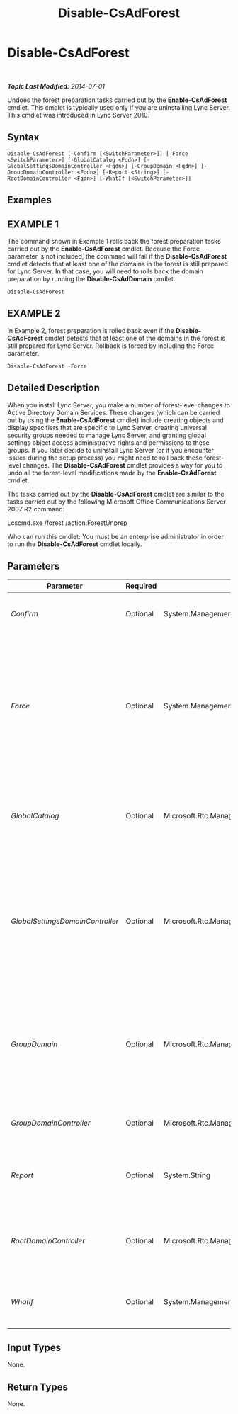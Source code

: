 ﻿---
title: Disable-CsAdForest
TOCTitle: Disable-CsAdForest
ms:assetid: 06a6117c-27da-400f-8db9-eb28fe353aae
ms:mtpsurl: https://technet.microsoft.com/en-us/library/Gg398122(v=OCS.15)
ms:contentKeyID: 48183302
ms.date: 07/07/2014
mtps_version: v=OCS.15
---

<div data-xmlns="http://www.w3.org/1999/xhtml">

<div class="topic" data-xmlns="http://www.w3.org/1999/xhtml" data-msxsl="urn:schemas-microsoft-com:xslt" data-cs="http://msdn.microsoft.com/en-us/">

<div data-asp="http://msdn2.microsoft.com/asp">

# Disable-CsAdForest

</div>

<div id="mainSection">

<div id="mainBody">

<span> </span>

_**Topic Last Modified:** 2014-07-01_

Undoes the forest preparation tasks carried out by the **Enable-CsAdForest** cmdlet. This cmdlet is typically used only if you are uninstalling Lync Server. This cmdlet was introduced in Lync Server 2010.

<div>

## Syntax

    Disable-CsAdForest [-Confirm [<SwitchParameter>]] [-Force <SwitchParameter>] [-GlobalCatalog <Fqdn>] [-GlobalSettingsDomainController <Fqdn>] [-GroupDomain <Fqdn>] [-GroupDomainController <Fqdn>] [-Report <String>] [-RootDomainController <Fqdn>] [-WhatIf [<SwitchParameter>]]

</div>

<div>

## Examples

<div>

## EXAMPLE 1

The command shown in Example 1 rolls back the forest preparation tasks carried out by the **Enable-CsAdForest** cmdlet. Because the Force parameter is not included, the command will fail if the **Disable-CsAdForest** cmdlet detects that at least one of the domains in the forest is still prepared for Lync Server. In that case, you will need to rolls back the domain preparation by running the **Disable-CsAdDomain** cmdlet.

    Disable-CsAdForest

</div>

<div>

## EXAMPLE 2

In Example 2, forest preparation is rolled back even if the **Disable-CsAdForest** cmdlet detects that at least one of the domains in the forest is still prepared for Lync Server. Rollback is forced by including the Force parameter.

    Disable-CsAdForest -Force

</div>

</div>

<div>

## Detailed Description

When you install Lync Server, you make a number of forest-level changes to Active Directory Domain Services. These changes (which can be carried out by using the **Enable-CsAdForest** cmdlet) include creating objects and display specifiers that are specific to Lync Server, creating universal security groups needed to manage Lync Server, and granting global settings object access administrative rights and permissions to these groups. If you later decide to uninstall Lync Server (or if you encounter issues during the setup process) you might need to roll back these forest-level changes. The **Disable-CsAdForest** cmdlet provides a way for you to undo all the forest-level modifications made by the **Enable-CsAdForest** cmdlet.

The tasks carried out by the **Disable-CsAdForest** cmdlet are similar to the tasks carried out by the following Microsoft Office Communications Server 2007 R2 command:

Lcscmd.exe /forest /action:ForestUnprep

Who can run this cmdlet: You must be an enterprise administrator in order to run the **Disable-CsAdForest** cmdlet locally.

</div>

<div>

## Parameters


<table>
<colgroup>
<col style="width: 25%" />
<col style="width: 25%" />
<col style="width: 25%" />
<col style="width: 25%" />
</colgroup>
<thead>
<tr class="header">
<th>Parameter</th>
<th>Required</th>
<th>Type</th>
<th>Description</th>
</tr>
</thead>
<tbody>
<tr class="odd">
<td><p><em>Confirm</em></p></td>
<td><p>Optional</p></td>
<td><p>System.Management.Automation.SwitchParameter</p></td>
<td><p>Prompts you for confirmation before executing the command.</p></td>
</tr>
<tr class="even">
<td><p><em>Force</em></p></td>
<td><p>Optional</p></td>
<td><p>System.Management.Automation.SwitchParameter</p></td>
<td><p>If present, forces the rollback of the forest preparation steps even if the <strong>Disable-CsAdForest</strong> cmdlet detects that at least one of the domains in the forest is still prepared for Lync Server. If not present, the command will fail if the <strong>Disable-CsAdForest</strong> cmdlet detects that at least one of the domains in the forest is still prepared for Lync Server.</p></td>
</tr>
<tr class="odd">
<td><p><em>GlobalCatalog</em></p></td>
<td><p>Optional</p></td>
<td><p>Microsoft.Rtc.Management.Deploy.Fqdn</p></td>
<td><p>FQDN of a global catalog server in your domain. This parameter is not required if you are running the <strong>Disable-CsComputer</strong> cmdlet on a computer with an account in your domain.</p></td>
</tr>
<tr class="even">
<td><p><em>GlobalSettingsDomainController</em></p></td>
<td><p>Optional</p></td>
<td><p>Microsoft.Rtc.Management.Deploy.Fqdn</p></td>
<td><p>FQDN of a domain controller where global settings are stored. If global settings are stored in the System container in Active Directory Domain Services, then this parameter must point to the root domain controller. If global settings are stored in the Configuration container, then any domain controller can be used and this parameter can be omitted.</p></td>
</tr>
<tr class="odd">
<td><p><em>GroupDomain</em></p></td>
<td><p>Optional</p></td>
<td><p>Microsoft.Rtc.Management.Deploy.Fqdn</p></td>
<td><p>Fully qualified domain name (FQDN) of the domain where the Lync Server universal groups were created (for example, -GroupDomain asia.litwareinc.com). If this parameter is not included, the <strong>Disable-CsAdForest</strong> cmdlet will look for the universal groups in the local domain.</p></td>
</tr>
<tr class="even">
<td><p><em>GroupDomainController</em></p></td>
<td><p>Optional</p></td>
<td><p>Microsoft.Rtc.Management.Deploy.Fqdn</p></td>
<td><p>FQDN of a domain controller where universal group information is stored.</p></td>
</tr>
<tr class="odd">
<td><p><em>Report</em></p></td>
<td><p>Optional</p></td>
<td><p>System.String</p></td>
<td><p>Enables you to specify a file path for the log file created when the cmdlet runs. For example: -Report &quot;C:\Logs\DisableForest.html&quot;</p></td>
</tr>
<tr class="even">
<td><p><em>RootDomainController</em></p></td>
<td><p>Optional</p></td>
<td><p>Microsoft.Rtc.Management.Deploy.Fqdn</p></td>
<td><p>FQDN of the root domain controller, used to create trust paths for clients that need to access resources in domains other than their own.</p></td>
</tr>
<tr class="odd">
<td><p><em>WhatIf</em></p></td>
<td><p>Optional</p></td>
<td><p>System.Management.Automation.SwitchParameter</p></td>
<td><p>Describes what would happen if you executed the command without actually executing the command.</p></td>
</tr>
</tbody>
</table>


</div>

<div>

## Input Types

None.

</div>

<div>

## Return Types

None.

</div>

</div>

<span> </span>

</div>

</div>

</div>

